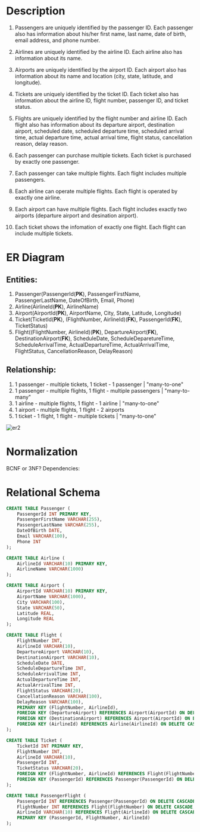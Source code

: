 # Description #
1. Passengers are uniquely identified by the passenger ID. Each passenger also has information about his/her first name, last name, date of birth, email address, and phone number.
2. Airlines are uniquely identified by the airline ID. Each airline also has information about its name.
3. Airports are uniquely identified by the airport ID. Each airport also has information about its name and location (city, state, latitude, and longitude).
4. Tickets are uniquely identified by the ticket ID. Each ticket also has information about the airline ID, flight number, passenger ID, and ticket status.
5. Flights are uniquely identified by the flight number and airline ID. Each flight also has information about its departure airport, destination airport, scheduled date, scheduled departure time, scheduled arrival time, actual departure time, actual arrival time, flight status, cancellation reason, delay reason.

6. Each passenger can purchase multiple tickets. Each ticket is purchased by exactly one passenger.
7. Each passenger can take multiple flights. Each flight includes multiple passengers.
8. Each airline can operate multiple flights. Each flight is operated by exactly one airline.
9. Each airport can have multiple flights. Each flight includes exactly two airports (departure airport and desination airport).
10. Each ticket shows the infomation of exactly one flight. Each flight can include multiple tickets.

# ER Diagram # 
## Entities: ## 
1. Passenger(PassengerId(**PK**), PassengerFirstName, PassengerLastName, DateOfBirth, Email, Phone)
2. Airline(AirlineId(**PK**), AirlineName)
3. Airport(AirportId(**PK**), AirportName, City, State, Latitude, Longitude)
4. Ticket(TicketId(**PK**), (FlightNumber, AirlineId)(**FK**), PassengerId(**FK**), TicketStatus)
5. Flight((FlightNumber, AirlineId)(**PK**), DepartureAirport(**FK**), DestinationAirport(**FK**), ScheduleDate, ScheduleDeparetureTime, ScheduleArrivalTime, ActualDepartureTime, ActualArrivalTime, FlightStatus, CancellationReason, DelayReason)

## Relationship: ##
1. 1 passenger - multiple tickets, 1 ticket - 1 passenger | "many-to-one"
2. 1 passenger - multiple flights, 1 flight - multiple passengers | "many-to-many"
3. 1 airline - multiple flights, 1 flight - 1 airline | "many-to-one"
4. 1 airport - multiple flights, 1 flight - 2 airports
5. 1 ticket - 1 flight, 1 flight - multiple tickets | "many-to-one"
   
![er2](https://github.com/cs411-alawini/fa23-cs411-team010-CRUD/assets/143434843/8c306da8-a1e2-499d-8903-c3be4e241bbe)

# Normalization
BCNF or 3NF?
Dependencies: 

# Relational Schema #

```sql
CREATE TABLE Passenger (
    PassengerId INT PRIMARY KEY,
    PassengerFirstName VARCHAR(255),
    PassengerLastName VARCHAR(255),
    DateOfBirth DATE,
    Email VARCHAR(100),
    Phone INT
);

CREATE TABLE Airline (
    AirlineId VARCHAR(10) PRIMARY KEY,
    AirlineName VARCHAR(1000)
);

CREATE TABLE Airport (
    AirportId VARCHAR(10) PRIMARY KEY,
    AirportName VARCHAR(1000),
    City VARCHAR(100),
    State VARCHAR(50),
    Latitude REAL,
    Longitude REAL
);

CREATE TABLE Flight (
    FlightNumber INT,
    AirlineId VARCHAR(10),
    DepartureAirport VARCHAR(10),
    DestinationAirport VARCHAR(10),
    ScheduleDate DATE,
    ScheduleDepartureTime INT,
    ScheduleArrivalTime INT,
    ActualDepartureTime INT,
    ActualArrivalTime INT,
    FlightStatus VARCHAR(20),
    CancellationReason VARCHAR(100),
    DelayReason VARCHAR(100),
    PRIMARY KEY (FlightNumber, AirlineId),
    FOREIGN KEY (DepartureAirport) REFERENCES Airport(AirportId) ON DELETE CASCADE,
    FOREIGN KEY (DestinationAirport) REFERENCES Airport(AirportId) ON DELETE CASCADE,
    FOREIGN KEY (AirlineId) REFERENCES Airline(AirlineId) ON DELETE CASCADE
);

CREATE TABLE Ticket (
    TicketId INT PRIMARY KEY,
    FlightNumber INT,
    AirlineId VARCHAR(10),
    PassengerId INT,
    TicketStatus VARCHAR(20),
    FOREIGN KEY (FlightNumber, AirlineId) REFERENCES Flight(FlightNumber, AirlineId) ON DELETE CASCADE,
    FOREIGN KEY (PassengerId) REFERENCES Passenger(PassengerId) ON DELETE CASCADE
);

CREATE TABLE PassengerFlight (
    PassengerId INT REFERENCES Passenger(PassengerId) ON DELETE CASCADE,
    FlightNumber INT REFERENCES Flight(FlightNumber) ON DELETE CASCADE,
    AirlineId VARCHAR(10) REFERENCES Flight(AirlineId) ON DELETE CASCADE,
    PRIMARY KEY (PassengerId, FlightNumber, AirlineId)
);
```
